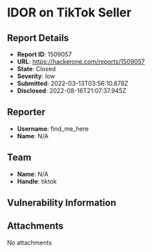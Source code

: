 # IDOR on TikTok Seller

## Report Details
- **Report ID**: 1509057
- **URL**: https://hackerone.com/reports/1509057
- **State**: Closed
- **Severity**: low
- **Submitted**: 2022-03-13T03:56:10.878Z
- **Disclosed**: 2022-08-16T21:07:37.945Z

## Reporter
- **Username**: find_me_here
- **Name**: N/A

## Team
- **Name**: N/A
- **Handle**: tiktok

## Vulnerability Information


## Attachments
No attachments
